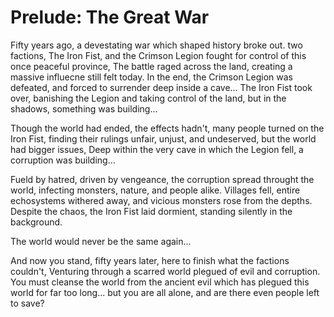# Prelude: The Great War

Fifty years ago, a devestating war which shaped history broke out. two factions, The Iron Fist, and the Crimson Legion fought for control of this once peaceful province, The battle raged across the land, creating a massive influecne still felt today. In the end, the Crimson Legion was defeated, and forced to surrender deep inside a cave... The Iron Fist took over, banishing the Legion and taking control of the land, but in the shadows, something was building...

Though the world had ended, the effects hadn't, many people turned on the Iron Fist, finding their rulings unfair, unjust, and undeserved, but the world had bigger issues, Deep within the very cave in which the Legion fell, a corruption was building... 

Fueld by hatred, driven by vengeance, the corruption spread throught the world, infecting monsters, nature, and people alike. Villages fell, entire echosystems withered away, and vicious monsters rose from the depths. Despite the chaos, the Iron Fist laid dormient, standing silently in the background.

The world would never be the same again...

And now you stand, fifty years later, here to finish what the factions couldn't, Venturing through a scarred world plegued of evil and corruption. You must cleanse the world from the ancient evil which has plegued this world for far too long... but you are all alone, and are there even people left to save?
